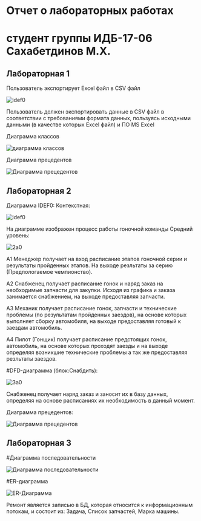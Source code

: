# Отчет о лабораторных работах 

# студент группы ИДБ-17-06 Сахабетдинов М.Х.

## Лабораторная 1

Пользователь экспортирует Excel файл в CSV файл

![idef0](https://github.com/MartyStev/SakhabetdionovMarat.github.io/blob/master/lab1/01_A0.png?raw=true)

Пользователь должен экспортировать данные в CSV файл в соответствии с требованиями формата данных, пользуясь исходными данными (в качестве которых Excel файл) и ПО MS Excel

Диаграмма классов

![диаграмма классов](https://github.com/MartyStev/SakhabetdionovMarat.github.io/blob/master/lab1/uml-class.png?raw=true)

Диаграмма прецедентов

![Диаграмма прецедентов](https://github.com/MartyStev/SakhabetdionovMarat.github.io/blob/master/lab1/uml-prec.png?raw=true)

## Лабораторная 2

Диаграмма IDEF0:
Контекстная:

![idef0](https://github.com/MartyStev/SakhabetdinovMarat.github.io/blob/master/lab2/01_A0а.png)

На диаграмме изображен процесс работы гоночной команды
Средний уровень:

![2а0](https://github.com/MartyStev/SakhabetdinovMarat.github.io/blob/master/lab2/02_A0а.png)

A1 Менеджер получает на вход расписание этапов гоночной серии и результаты пройденных этапов. На выходе резльтаты за серию (Предпологаемое чемпионство).

А2 Снабженец получает расписание гонок и наряд заказ на необходимые запчасти для закупки. Исходя из графика и заказа занимается снабжением, на выходе предоставляя запчасти.

А3 Механик получает расписание гонок, запчасти и технические проблемы (по результатам пройденных заездов), на основе которых выполняет сборку автомобиля, на выходе предоставляя готовый к заездам автомобиль.

А4 Пилот (Гонщик) получает расписание предстоящих гонок, автомобиль, на основе которых проходят заезды и на выходе определяя возникшие технические проблемы а так же предоставляя резльтаты заездов.


#DFD-диаграмма (блок:Снабдить):

![3а0](https://github.com/MartyStev/SakhabetdinovMarat.github.io/blob/master/lab2/03_A2а.png)

Снабженец получает наряд заказ и заносит их в базу данных, определяя на основе расписаниях их необходимость в данный момент.

Диаграмма прецедентов:

![Диаграмма прецедентов](https://github.com/MartyStev/SakhabetdinovMarat.github.io/blob/master/lab2/ump-proc.png?raw=true)

## Лабораторная 3
#Диаграмма последовательности


![Диаграмма последовательности](http://www.plantuml.com/plantuml/png/ZP9FRXCn5CRNzIcixdk1Ia6b78ArCsF1A1uxydX0226L2bIa8bM2HJSW_fnW28n86vfSuVb6V2ysOZIQHJTEulVztlVvlPmqGVdGraOqYyekbLUrL4LmNhuK1wUgM3pnhhNb8sTmzVXf5RGuUEYzUvvkJWqa43fVQZ-yUYLK6vnjwxdsGgIEX_I9-lYMEhgZDTqUIjN8ja6zL47DLQEX-4fTV4qxMkDCkbxIJzhYwpOZvTohGW-XxzoMnV62Ue2t2Tl5Cq0_Q4Cz_OcN6LvwDpUw5jg6Ahm0VGsZ7KWOntDQxsNQYiBPu9tXJCnpX7Y-BwA2gZ6w29Mp3HGThO1keO8Vp3VnVLOQ8VY9ykX1pdqiwGldGaoecOfdU26kklY6nqATICh4vBXZZA7VyFq5x8BdMprJGG-U9sQpZD2AUdoYyG2HivaGnhcbaF8_nPRQmkipT1kUPveaiC68UhfXwfyf2Fp4AOz6YJ6u-0xokubzx7tri8UsPKhz8LxI3ieDm0pVF_brrY5iJeLAuL0QBnfb57BTeFunxODMyB-HKqiTFfkXrCACD_MDzyHil4hnfvfTZIQ0FZo2qQlGcVy_nz8jidvwrHZA2UYsDdy1)


#ER-диаграмма

![ER-Диаграмма](http://www.plantuml.com/plantuml/png/JL4zJiCm69thKrWPaNe3XjAoS09cavWagcD7jYi6G6eZVf2Oa91WO80RU02HLhIzmkSRyHadA8kbx_qylITFZ6NQBYf1pBoKDTEiegbWnj1BCfgoT9vhjP3PJ0cbwMbHMav6HrghYuXC1KfGg7J6zH2w9YJ6p9IqMeaJUQueCpI1LzZw6zZv9Vo0ytVGmWwsY3t2ci8UYGQ1JTBxQwwDaj7w3bzeGhblaewMhEAHV047dvXu3wudMTvn7nZS-bK8fl2DmdsG-PLlC77To-j2oSxmXkmIDk3eNyi7Q4F3_rB7pB8eV08N0YayWuip_2tAXgiFhyRZw23XZNUSHRfr1uY49SERvSCpbYEaA3DEArwT8HEFjDIfu3rX2vKPCk4omp_z1G00)

Ремонт является записью в БД, которая относится к информационным потокам, и состоит из: Задача, Список запчастей, Марка машины.
